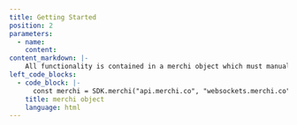 ```yaml
---
title: Getting Started
position: 2
parameters:
  - name:
    content:
content_markdown: |-
    All functionality is contained in a merchi object which must manually be initialised. The remainder of the examples in this document will assume that you have already set up a `merchi` object as follows:
left_code_blocks:
  - code_block: |-
      const merchi = SDK.merchi("api.merchi.co", "websockets.merchi.co");
    title: merchi object
    language: html
---
```


